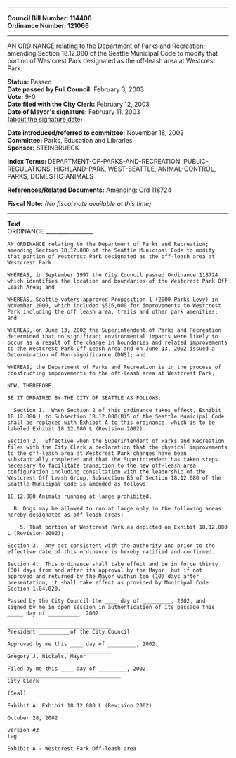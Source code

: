 * * * * *  
  
**Council Bill Number: [](#h0)[](#h2)114406**   
**Ordinance Number: 121066**  
  
* * * * *  
  
AN ORDINANCE relating to the Department of Parks and Recreation; amending Section 18.12.080 of the Seattle Municipal Code to modify that portion of Westcrest Park designated as the off-leash area at Westcrest Park.  
  
**Status:** Passed   
**Date passed by Full Council:** February 3, 2003   
**Vote:** 9-0   
**Date filed with the City Clerk:** February 12, 2003   
**Date of Mayor's signature:** February 11, 2003   
[(about the signature date)](/~public/approvaldate.htm)   
  
  
**Date introduced/referred to committee:** November 18, 2002   
**Committee:** Parks, Education and Libraries   
**Sponsor:** STEINBRUECK   
  
**Index Terms:** DEPARTMENT-OF-PARKS-AND-RECREATION, PUBLIC-REGULATIONS, HIGHLAND-PARK, WEST-SEATTLE, ANIMAL-CONTROL, PARKS, DOMESTIC-ANIMALS  
  
**References/Related Documents:** Amending: Ord 118724  
  
**Fiscal Note:** *(No fiscal note available at this time)*  
  
* * * * *  
  
**Text**  
    ORDINANCE _________________  
  
    AN ORDINANCE relating to the Department of Parks and Recreation;  
    amending Section 18.12.080 of the Seattle Municipal Code to modify  
    that portion of Westcrest Park designated as the off-leash area at  
    Westcrest Park.  
  
    WHEREAS, in September 1997 the City Council passed Ordinance 118724  
    which identifies the location and boundaries of the Westcrest Park Off  
    Leash Area; and  
  
    WHEREAS, Seattle voters approved Proposition 1 (2000 Parks Levy) in  
    November 2000, which included $516,000 for improvements to Westcrest  
    Park including the off leash area, trails and other park amenities;  
    and  
  
    WHEREAS, on June 13, 2002 the Superintendent of Parks and Recreation  
    determined that no significant environmental impacts were likely to  
    occur as a result of the change in boundaries and related improvements  
    to the Westcrest Park Off Leash Area and on June 13, 2002 issued a  
    Determination of Non-significance (DNS); and  
  
    WHEREAS, the Department of Parks and Recreation is in the process of  
    constructing improvements to the off-leash area at Westcrest Park;  
  
    NOW, THEREFORE,  
  
    BE IT ORDAINED BY THE CITY OF SEATTLE AS FOLLOWS:  
  
      Section 1.  When Section 2 of this ordinance takes effect, Exhibit  
    18.12.080 L to Subsection 18.12.080(B)5 of the Seattle Municipal Code  
    shall be replaced with Exhibit A to this ordinance, which is to be  
    labeled Exhibit 18.12.080 L (Revision 2002).  
  
    Section 2.  Effective when the Superintendent of Parks and Recreation  
    files with the City Clerk a declaration that the physical improvements  
    to the off-leash area at Westcrest Park changes have been  
    substantially completed and that the Superintendent has taken steps  
    necessary to facilitate transition to the new off-leash area  
    configuration including consultation with the leadership of the  
    Westcrest Off Leash Group, Subsection B5 of Section 18.12.080 of the  
    Seattle Municipal Code is amended as follows:  
  
    18.12.080 Animals running at large prohibited.  
  
      B. Dogs may be allowed to run at large only in the following areas  
    hereby designated as off-leash areas:  
  
        5. That portion of Westcrest Park as depicted on Exhibit 18.12.080  
    L (Revision 2002);  
  
    Section 3.  Any act consistent with the authority and prior to the  
    effective date of this ordinance is hereby ratified and confirmed.  
  
    Section 4.  This ordinance shall take effect and be in force thirty  
    (30) days from and after its approval by the Mayor, but if not  
    approved and returned by the Mayor within ten (10) days after  
    presentation, it shall take effect as provided by Municipal Code  
    Section 1.04.020.  
  
    Passed by the City Council the ____ day of _________, 2002, and  
    signed by me in open session in authentication of its passage this  
    _____ day of __________, 2002.  
  
    _________________________________  
    President __________of the City Council  
  
    Approved by me this ____ day of _________, 2002.  
    _________________________________  
    Gregory J. Nickels, Mayor  
  
    Filed by me this ____ day of _________, 2002.  
    ____________________________________  
    City Clerk  
  
    (Seal)  
  
    Exhibit A: Exhibit 18.12.080 L (Revision 2002)  
  
    October 28, 2002  
  
    version #3  
    tag  
  
    Exhibit A - Westcrest Park Off-leash area  
